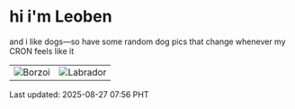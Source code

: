 # hi i'm Leoben

and i like dogs—so have some random dog pics that change whenever my CRON feels like it

|  |  |
|--------|----------|
| ![Borzoi](https://random-dog-vercel.vercel.app/api/random-borzoi?v=1756252576) | ![Labrador](https://random-dog-vercel.vercel.app/api/random-labrador?v=1756252576) |

Last updated: 2025-08-27 07:56 PHT
